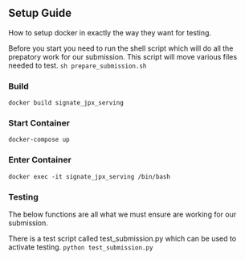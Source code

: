 ## Setup Guide
How to setup docker in exactly the way they want for testing. 

Before you start you need to run the shell script which will do all the prepatory work for our submission. This script will move various files needed to test. 
```sh prepare_submission.sh```

### Build  
```docker build signate_jpx_serving```

### Start Container 
```docker-compose up```

### Enter Container 
```docker exec -it signate_jpx_serving /bin/bash```

### Testing 
The below functions are all what we must ensure are working for our submission. 

There is a test script called test_submission.py which can be used to activate testing. 
```python test_submission.py```

